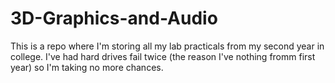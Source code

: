 3D-Graphics-and-Audio
=====================

This is a repo where I'm storing all my lab practicals from my second year in college.
I've had hard drives fail twice (the reason I've nothing fromm first year) so I'm taking no more chances.
